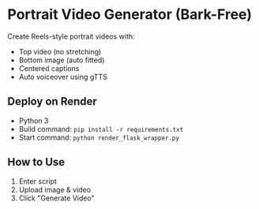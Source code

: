 # Portrait Video Generator (Bark-Free)

Create Reels-style portrait videos with:
- Top video (no stretching)
- Bottom image (auto fitted)
- Centered captions
- Auto voiceover using gTTS

## Deploy on Render
- Python 3
- Build command: `pip install -r requirements.txt`
- Start command: `python render_flask_wrapper.py`

## How to Use
1. Enter script
2. Upload image & video
3. Click "Generate Video"

